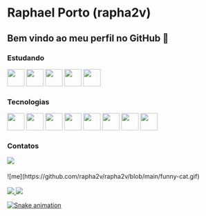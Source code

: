 # Raphael Porto (rapha2v)
## Bem vindo ao meu perfil no GitHub 👋

### Estudando
<img loading="lazy" width="40" height="40" src="https://cdn.jsdelivr.net/gh/devicons/devicon@latest/icons/amazonwebservices/amazonwebservices-original-wordmark.svg" /> <img loading="lazy" width="40" height="40" src="https://cdn.jsdelivr.net/gh/devicons/devicon@latest/icons/linux/linux-original.svg" /> <img loading="lazy" width="40" height="40" src="https://cdn.jsdelivr.net/gh/devicons/devicon@latest/icons/cplusplus/cplusplus-original.svg" /> <img loading="lazy" width="40" height="40" src="https://cdn.jsdelivr.net/gh/devicons/devicon@latest/icons/java/java-original.svg" /> <img loading="lazy" width="40" height="40" src="https://cdn.jsdelivr.net/gh/devicons/devicon@latest/icons/go/go-original.svg" />

### Tecnologias
<img loading="lazy" width="40" height="40" src="https://cdn.jsdelivr.net/gh/devicons/devicon@latest/icons/javascript/javascript-original.svg" /> <img loading="lazy" width="40" height="40" src="https://cdn.jsdelivr.net/gh/devicons/devicon@latest/icons/typescript/typescript-original.svg" /> <img loading="lazy" width="40" height="40" src="https://cdn.jsdelivr.net/gh/devicons/devicon@latest/icons/nodejs/nodejs-original.svg" /> <img loading="lazy" width="40" height="40" src="https://cdn.jsdelivr.net/gh/devicons/devicon@latest/icons/react/react-original.svg" /> <img loading="lazy" width="40" height="40" src="https://cdn.jsdelivr.net/gh/devicons/devicon@latest/icons/docker/docker-original.svg" /> <img loading="lazy" width="40" height="40" src="https://cdn.jsdelivr.net/gh/devicons/devicon@latest/icons/python/python-original.svg" /> <img loading="lazy" width="40" height="40" src="https://cdn.jsdelivr.net/gh/devicons/devicon@latest/icons/mongodb/mongodb-original.svg" /> <img loading="lazy" width="40" height="40" src="https://cdn.jsdelivr.net/gh/devicons/devicon@latest/icons/rabbitmq/rabbitmq-original.svg" />

### Contatos
<div>
<a href="https://www.linkedin.com/in/rp-porto/" target="_blank"><img loading="lazy" src="https://img.shields.io/badge/-LinkedIn-%230077B5?style=for-the-badge&logo=linkedin&logoColor=white" target="_blank"></a>   
</div>

<br />
<div>
![me](https://github.com/rapha2v/rapha2v/blob/main/funny-cat.gif)
</div>
<br />

<div>
<a href="https://github.com/rapha2v">
<img loading="lazy" height="180em" src="https://github-readme-stats.vercel.app/api/top-langs/?username=rapha2v&layout=compact&langs_count=7&theme=dracula"/>
<img loading="lazy" height="180em" src="https://github-readme-stats.vercel.app/api?username=rapha2v&show_icons=true&theme=dracula&include_all_commits=true&count_private=true"/>
</div>

![Snake animation](https://github.com/rapha2v/rapha2v/blob/output/github-contribution-grid-snake.svg)

